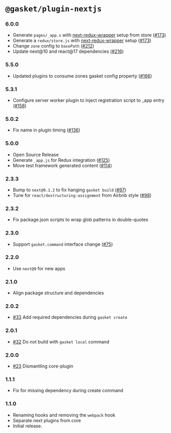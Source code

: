 # `@gasket/plugin-nextjs`

### 6.0.0

- Generate `pages/_app.s` with [next-redux-wrapper] setup from store ([#173])
- Generate a `redux/store.js` with [next-redux-wrapper] setup ([#173])
- Change `zone` config to `basePath` ([#212])
- Update next@10 and react@17 dependencies ([#216])

### 5.5.0

- Updated plugins to consume zones gasket config property ([#166])

### 5.3.1

- Configure server worker plugin to inject registration script to _app entry ([#158])

### 5.0.2

- Fix name in plugin timing ([#136])

### 5.0.0

- Open Source Release
- Generate `_app.js` for Redux integration ([#125])
- Move test framework generated content ([#114])

### 2.3.3

- Bump to `next@9.1.2` to fix hanging `gasket build` ([#97])
- Tune for `react/destructuring-assignment` from Airbnb style ([#98])

### 2.3.2

- Fix package.json scripts to wrap glob patterns in double-quotes

### 2.3.0

- Support `gasket.command` interface change ([#75])

### 2.2.0

- Use `next@9` for new apps

### 2.1.0

- Align package structure and dependencies

### 2.0.2

- [#33] Add required dependencies during `gasket create`

### 2.0.1

- [#32] Do not build with `gasket local` command

### 2.0.0

- [#23] Dismantling core-plugin

### 1.1.1

- Fix for missing dependency during create command

### 1.1.0

- Renaming hooks and removing the `webpack` hook
- Separate next plugins from core
- Initial release.

<!-- LINKS -->

[next-redux-wrapper]: https://github.com/kirill-konshin/next-redux-wrapper

[#23]: https://github.com/godaddy/gasket/pull/23
[#32]: https://github.com/godaddy/gasket/pull/32
[#33]: https://github.com/godaddy/gasket/pull/33
[#75]: https://github.com/godaddy/gasket/pull/75
[#97]: https://github.com/godaddy/gasket/pull/97
[#98]: https://github.com/godaddy/gasket/pull/98
[#114]: https://github.com/godaddy/gasket/pull/114
[#125]: https://github.com/godaddy/gasket/pull/125
[#136]: https://github.com/godaddy/gasket/pull/136
[#158]: https://github.com/godaddy/gasket/pull/158
[#166]: https://github.com/godaddy/gasket/pull/166
[#173]: https://github.com/godaddy/gasket/pull/173
[#212]: https://github.com/godaddy/gasket/pull/212
[#216]: https://github.com/godaddy/gasket/pull/216
